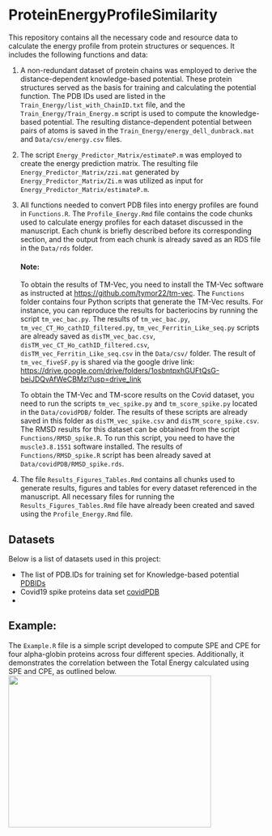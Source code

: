 # ProteinEnergyProfileSimilarity
This repository contains all the necessary code and resource data to calculate the energy profile from protein structures or sequences. It includes the following functions and data:

1. A non-redundant dataset of protein chains was employed to derive the distance-dependent knowledge-based potential. These protein structures served as the basis for training and calculating the potential function. The PDB IDs used are listed in the `Train_Energy/list_with_ChainID.txt` file, and the `Train_Energy/Train_Energy.m` script is used to compute the knowledge-based potential. The resulting distance-dependent potential between pairs of atoms is saved in the `Train_Energy/energy_dell_dunbrack.mat` and `Data/csv/energy.csv` files.

2. The script `Energy_Predictor_Matrix/estimateP.m` was employed to create the energy prediction matrix. The resulting file `Energy_Predictor_Matrix/zzi.mat` generated by `Energy_Predictor_Matrix/Zi.m` was utilized as input for `Energy_Predictor_Matrix/estimateP.m`.

3. All functions needed to convert PDB files into energy profiles are found in `Functions.R`. The `Profile_Energy.Rmd` file contains the code chunks used to calculate energy profiles for each dataset discussed in the manuscript. Each chunk is briefly described before its corresponding section, and the output from each chunk is already saved as an RDS file in the `Data/rds` folder.

    #### Note:
   To obtain the results of TM-Vec, you need to install the TM-Vec software as instructed at https://github.com/tymor22/tm-vec. The `Functions` folder contains four Python scripts that generate the TM-Vec results. For instance, you can reproduce the results for bacteriocins by running the script `tm_vec_bac.py`. The results of `tm_vec_bac.py`, `tm_vec_CT_Ho_cathID_filtered.py`, `tm_vec_Ferritin_Like_seq.py` scripts are already saved  as `disTM_vec_bac.csv`, `disTM_vec_CT_Ho_cathID_filtered.csv`, `disTM_vec_Ferritin_Like_seq.csv` in the `Data/csv/` folder. The result of `tm_vec_fiveSF.py` is shared via the google drive link:
   https://drive.google.com/drive/folders/1osbntpxhGUFtQsG-beiJDQvAfWeCBMzl?usp=drive_link
   

   To obtain the TM-Vec and TM-score results on the Covid dataset, you need to run the scripts `tm_vec_spike.py` and `tm_score_spike.py` located in the `Data/covidPDB/` folder. The results of these scripts are already saved in this folder as `disTM_vec_spike.csv` and `disTM_score_spike.csv`. The RMSD results for this dataset can be obtained from the script `Functions/RMSD_spike.R`. To run this script, you need to have the `muscle3.8.1551` software installed. The results of `Functions/RMSD_spike.R` script has been already saved at `Data/covidPDB/RMSD_spike.rds`.

5. The file `Results_Figures_Tables.Rmd` contains all chunks used to generate results, figures and tables for every dataset referenced in the manuscript. All necessary files for running the `Results_Figures_Tables.Rmd` file have already been created and saved using the `Profile_Energy.Rmd` file.

 ## Datasets
Below is a list of datasets used in this project:
- The list of PDB.IDs for training set for Knowledge-based potential [PDBIDs](Train_Energy/list_with_chainID_rm_Olaps.txt)
- Covid19 spike proteins data set [covidPDB](Data/covidPDB/)
- 

 ## Example:
The `Example.R` file is a simple script developed to compute SPE and CPE for four alpha-globin proteins across four different species. Additionally, it demonstrates the correlation between the Total Energy calculated using SPE and CPE, as outlined below.
<img src="https://github.com/user-attachments/assets/6229e59f-8869-43f3-b864-94e6ddb8f740" width="400" height="300">
